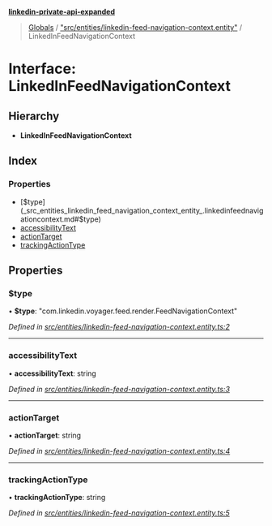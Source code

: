 **[linkedin-private-api-expanded](../README.md)**

> [Globals](../globals.md) / ["src/entities/linkedin-feed-navigation-context.entity"](../modules/_src_entities_linkedin_feed_navigation_context_entity_.md) / LinkedInFeedNavigationContext

# Interface: LinkedInFeedNavigationContext

## Hierarchy

* **LinkedInFeedNavigationContext**

## Index

### Properties

* [$type](_src_entities_linkedin_feed_navigation_context_entity_.linkedinfeednavigationcontext.md#$type)
* [accessibilityText](_src_entities_linkedin_feed_navigation_context_entity_.linkedinfeednavigationcontext.md#accessibilitytext)
* [actionTarget](_src_entities_linkedin_feed_navigation_context_entity_.linkedinfeednavigationcontext.md#actiontarget)
* [trackingActionType](_src_entities_linkedin_feed_navigation_context_entity_.linkedinfeednavigationcontext.md#trackingactiontype)

## Properties

### $type

•  **$type**: \"com.linkedin.voyager.feed.render.FeedNavigationContext\"

*Defined in [src/entities/linkedin-feed-navigation-context.entity.ts:2](https://github.com/khanhtranngoccva/linkedin-private-api/blob/355192d/src/entities/linkedin-feed-navigation-context.entity.ts#L2)*

___

### accessibilityText

•  **accessibilityText**: string

*Defined in [src/entities/linkedin-feed-navigation-context.entity.ts:3](https://github.com/khanhtranngoccva/linkedin-private-api/blob/355192d/src/entities/linkedin-feed-navigation-context.entity.ts#L3)*

___

### actionTarget

•  **actionTarget**: string

*Defined in [src/entities/linkedin-feed-navigation-context.entity.ts:4](https://github.com/khanhtranngoccva/linkedin-private-api/blob/355192d/src/entities/linkedin-feed-navigation-context.entity.ts#L4)*

___

### trackingActionType

•  **trackingActionType**: string

*Defined in [src/entities/linkedin-feed-navigation-context.entity.ts:5](https://github.com/khanhtranngoccva/linkedin-private-api/blob/355192d/src/entities/linkedin-feed-navigation-context.entity.ts#L5)*
